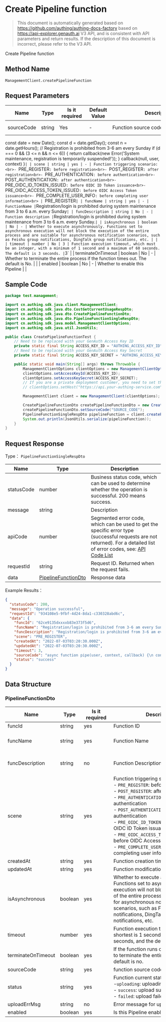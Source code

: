 # Create Pipeline function

<!--
Warning ⚠️:
Do not modify this document directly,
https://github.com/Authing/authing-docs-factory
Use this project to generate
-->

<LastUpdated />

> This document is automatically generated based on https://github.com/authing/authing-docs-factory based on https://api-explorer.genauth.ai V3 API, and is consistent with API parameters and return results. If the description of this document is incorrect, please refer to the V3 API.

Create Pipeline function

## Method Name

`ManagementClient.createPipelineFunction`

## Request Parameters

| Name       | Type   | <div style="width:80px">Is it required</div> | <div style="width:60px">Default Value</div> | <div style="width:300px">Description</div> | <div style="width:200px">Example Value</div>    |
| ---------- | ------ | -------------------------------------------- | ------------------------------------------- | ------------------------------------------ | ----------------------------------------------- |
| sourceCode | string | Yes                                          | -                                           | Function source code                       | `async function pipe(user, context, callback) { |

const date = new Date();
const d = date.getDay();
const n = date.getHours();
// Registration is prohibited from 3-6 am every Sunday
if (d === 0 && (3 <= n && n <= 6)) {
return callback(new Error('System maintenance, registration is temporarily suspended!'));
}
callback(null, user, context)
}`| | scene | string | yes | - | Function triggering scenario:<br>- `PRE_REGISTER`: before registration<br>- `POST_REGISTER`: after registration<br>- `PRE_AUTHENTICATION`: before authentication<br>- `POST_AUTHENTICATION`: after authentication<br>- `PRE_OIDC_ID_TOKEN_ISSUED`: before OIDC ID Token issuance<br>- `PRE_OIDC_ACCESS_TOKEN_ISSUED`: before OIDC Access Token issuance<br>- `PRE_COMPLETE_USER_INFO`: before completing user information<br> | `PRE_REGISTER`| | funcName | string | yes | - | FunctionName |`Registration/login is prohibited during system maintenance from 3 to 6 a.m. every Sunday`| | funcDescription | string | No | - | Function description |`Registration/login is prohibited during system maintenance from 3 to 6 a.m. every Sunday.`| | isAsynchronous | boolean | No | - | Whether to execute asynchronously. Functions set to asynchronous execution will not block the execution of the entire process and are suitable for asynchronous notification scenarios, such as Feishu group notifications, DingTalk group notifications, etc. | | | timeout | number | No | 3 | Function execution timeout, which must be an integer, with a minimum of 1 second and a maximum of 60 seconds. The default is 3 seconds. |`3` |
| terminateOnTimeout | boolean | No | - | Whether to terminate the entire process if the function times out. The default is No. | |
| enabled | boolean | No | - | Whether to enable this Pipeline | |

## Sample Code

```java
package test.management;

import cn.authing.sdk.java.client.ManagementClient;
import cn.authing.sdk.java.dto.CostGetCurrentUsageRespDto;
import cn.authing.sdk.java.dto.CreatePipelineFunctionDto;
import cn.authing.sdk.java.dto.PipelineFunctionSingleRespDto;
import cn.authing.sdk.java.model.ManagementClientOptions;
import cn.authing.sdk.java.util.JsonUtils;

public class CreatePipelineFunctionTest {
    // Need to be replaced with your GenAuth Access Key ID
    private static final String ACCESS_KEY_ID = "AUTHING_ACCESS_KEY_ID";
    // Need to be replaced with your GenAuth Access Key Secret
    private static final String ACCESS_KEY_SECRET = "AUTHING_ACCESS_KEY_SECRET";

    public static void main(String[] args) throws Throwable {
        ManagementClientOptions clientOptions = new ManagementClientOptions();
        clientOptions.setAccessKeyId(ACCESS_KEY_ID);
        clientOptions.setAccessKeySecret(ACCESS_KEY_SECRET);
        // If you are a private deployment customer, you need to set the GenAuth service domain name
        // clientOptions.setHost("https://api.your-authing-service.com");

        ManagementClient client = new ManagementClient(clientOptions);

        CreatePipelineFunctionDto createPipelineFunctionDto = new CreatePipelineFunctionDto();
        createPipelineFunctionDto.setSourceCode("SOURCE_CODE");
        PipelineFunctionSingleRespDto pipelineFunction = client.createPipelineFunction(createPipelineFunctionDto);
        System.out.println(JsonUtils.serialize(pipelineFunction));
    }
}

```

## Request Response

Type： `PipelineFunctionSingleRespDto`

| Name       | Type                                                   | Description                                                                                                                                                                                                                                                                                                                                    |
| ---------- | ------------------------------------------------------ | ---------------------------------------------------------------------------------------------------------------------------------------------------------------------------------------------------------------------------------------------------------------------------------------------------------------------------------------------- |
| statusCode | number                                                 | Business status code, which can be used to determine whether the operation is successful. 200 means success.                                                                                                                                                                                                                                   |
| message    | string                                                 | Description                                                                                                                                                                                                                                                                                                                                    |
| apiCode    | number                                                 | Segmented error code, which can be used to get the specific error type (successful requests are not returned). For a detailed list of error codes, see: [API Code List](https://api-explorer.genauth.ai/?tag=group/%E5%BC%80%E5%8F%91%E5%87%86%E5%A4%87#tag/%E5%BC%80%E5%8F%91%E5%87%86%E5%A4%87/%E9%94%99%E8%AF%AF%E5%A4%84%E7%90%86/apiCode) |
| requestId  | string                                                 | Request ID. Returned when the request fails.                                                                                                                                                                                                                                                                                                   |
| data       | <a href="#PipelineFunctionDto">PipelineFunctionDto</a> | Response data                                                                                                                                                                                                                                                                                                                                  |

Example Results：

```json
{
  "statusCode": 200,
  "message": "Operation successful",
  "requestId": "934108e5-9fbf-4d24-8da1-c330328abd6c",
  "data": {
    "funcId": "62ce9135dxxxxb83e373f5d6",
    "funcName": "Registration/login is prohibited from 3-6 am every Sunday for system maintenance",
    "funcDescription": "Registration/login is prohibited from 3-6 am every Sunday for system maintenance.",
    "scene": "PRE_REGISTER",
    "createdAt": "2022-07-03T03:20:30.000Z",
    "updatedAt": "2022-07-03T03:20:30.000Z",
    "timeout": 3,
    "sourceCode": "async function pipe(user, context, callback) {\n const date = new Date();\n const d = date.getDay();\n const n = date.getHours();\n // Registration is prohibited from 3-6 am every Sunday\n if (d === 0 && (3 <= n && n <= 6)) {\n return callback(new Error('System maintenance, registration is temporarily suspended!'));\n }\n callback(null, user, context)\n}",
    "status": "success"
  }
}
```

## Data Structure

### <a id="PipelineFunctionDto"></a> PipelineFunctionDto

| Name               | Type    | <div style="width:80px">Is it required</div> | <div style="width:300px">Description</div>                                                                                                                                                                                                                                                                                                                                                                                    | <div style="width:200px">Example Value</div>                                              |
| ------------------ | ------- | -------------------------------------------- | ----------------------------------------------------------------------------------------------------------------------------------------------------------------------------------------------------------------------------------------------------------------------------------------------------------------------------------------------------------------------------------------------------------------------------- | ----------------------------------------------------------------------------------------- |
| funcId             | string  | yes                                          | Function ID                                                                                                                                                                                                                                                                                                                                                                                                                   | `62ce9135dxxxxb83e373f5d6`                                                                |
| funcName           | string  | yes                                          | Function Name                                                                                                                                                                                                                                                                                                                                                                                                                 | `Registration/login is prohibited from 3-6 a.m. every Sunday due to system maintenance`   |
| funcDescription    | string  | no                                           | Function Description                                                                                                                                                                                                                                                                                                                                                                                                          | `Registration/login is prohibited from 3-6 a.m. every Sunday due to system maintenance` ` |
| scene              | string  | yes                                          | Function triggering scenario:<br>- `PRE_REGISTER`: before registration<br>- `POST_REGISTER`: after registration<br>- `PRE_AUTHENTICATION`: before authentication<br>- `POST_AUTHENTICATION`: after authentication<br>- `PRE_OIDC_ID_TOKEN_ISSUED`: before OIDC ID Token issuance<br>- `PRE_OIDC_ACCESS_TOKEN_ISSUED`: before OIDC Access Token issuance<br>- `PRE_COMPLETE_USER_INFO`: before completing user information<br> | PRE_REGISTER                                                                              |
| createdAt          | string  | yes                                          | Function creation time                                                                                                                                                                                                                                                                                                                                                                                                        | `2022-07-03T03:20:30.000Z`                                                                |
| updatedAt          | string  | yes                                          | Function modification time                                                                                                                                                                                                                                                                                                                                                                                                    | `2022-07-03T03:20:30.000Z`                                                                |
| isAsynchronous     | boolean | yes                                          | Whether to execute asynchronously. Functions set to asynchronous execution will not block the execution of the entire process, and are suitable for asynchronous notification scenarios, such as Feishu group notifications, DingTalk group notifications, etc.                                                                                                                                                               |                                                                                           |
| timeout            | number  | yes                                          | Function execution timeout, the shortest is 1 second, the longest is 60 seconds, and the default is 3 seconds.                                                                                                                                                                                                                                                                                                                | `3`                                                                                       |
| terminateOnTimeout | boolean | yes                                          | If the function runs out of time, whether to terminate the entire process, the default is no.                                                                                                                                                                                                                                                                                                                                 |                                                                                           |
| sourceCode         | string  | yes                                          | function source code                                                                                                                                                                                                                                                                                                                                                                                                          |
| status             | string  | yes                                          | Function current status: <br>-`uploading`: uploading<br>- `success`: upload successful<br>- `failed`: upload failed <br>                                                                                                                                                                                                                                                                                                      | uploading                                                                                 |
| uploadErrMsg       | string  | no                                           | Error message for upload failure                                                                                                                                                                                                                                                                                                                                                                                              |                                                                                           |
| enabled            | boolean | yes                                          | Is this Pipeline enabled                                                                                                                                                                                                                                                                                                                                                                                                      |                                                                                           |
